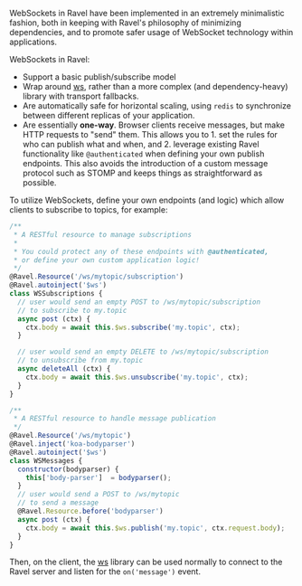 WebSockets in Ravel have been implemented in an extremely minimalistic fashion, both in keeping with Ravel's philosophy of minimizing dependencies, and to promote safer usage of WebSocket technology within applications.

WebSockets in Ravel:
- Support a basic publish/subscribe model
- Wrap around [ws](https://github.com/websockets/ws), rather than a more complex (and dependency-heavy) library with transport fallbacks.
- Are automatically safe for horizontal scaling, using `redis` to synchronize between different replicas of your application.
- Are essentially **one-way**. Browser clients receive messages, but make HTTP requests to "send" them. This allows you to 1. set the rules for who can publish what and when, and 2. leverage existing Ravel functionality like `@authenticated` when defining your own publish endpoints. This also avoids the introduction of a custom message protocol such as STOMP and keeps things as straightforward as possible.

To utilize WebSockets, define your own endpoints (and logic) which allow clients to subscribe to topics, for example:

```js
/**
 * A RESTful resource to manage subscriptions
 *
 * You could protect any of these endpoints with @authenticated,
 * or define your own custom application logic!
 */
@Ravel.Resource('/ws/mytopic/subscription')
@Ravel.autoinject('$ws')
class WSSubscriptions {
  // user would send an empty POST to /ws/mytopic/subscription
  // to subscribe to my.topic
  async post (ctx) {
    ctx.body = await this.$ws.subscribe('my.topic', ctx);
  }

  // user would send an empty DELETE to /ws/mytopic/subscription
  // to unsubscribe from my.topic
  async deleteAll (ctx) {
    ctx.body = await this.$ws.unsubscribe('my.topic', ctx);
  }
}
```

```js
/**
 * A RESTful resource to handle message publication
 */
@Ravel.Resource('/ws/mytopic')
@Ravel.inject('koa-bodyparser')
@Ravel.autoinject('$ws')
class WSMessages {
  constructor(bodyparser) {
    this['body-parser']  = bodyparser();
  }
  // user would send a POST to /ws/mytopic
  // to send a message
  @Ravel.Resource.before('bodyparser')
  async post (ctx) {
    ctx.body = await this.$ws.publish('my.topic', ctx.request.body);
  }
}
```

Then, on the client, the [ws](https://github.com/websockets/ws) library can be used normally to connect to the Ravel server and listen for the `on('message')` event.
